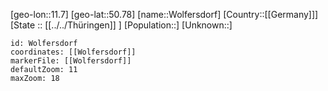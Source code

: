 ﻿---
location: [50.78,11.7]
mapzoom: [7,12] 
mapmarker: city 
type: City
tags:
- geo/City


SpocWebEntityId: 35681
isDeleted: false
confidential: public

---
[geo-lon::11.7]
[geo-lat::50.78]
[name::Wolfersdorf]
[Country::[[Germany]]]
[State :: [[../../Thüringen]] ]
[Population::]
[Unknown::]


```leaflet
id: Wolfersdorf
coordinates: [[Wolfersdorf]]
markerFile: [[Wolfersdorf]]
defaultZoom: 11 
maxZoom: 18
```

